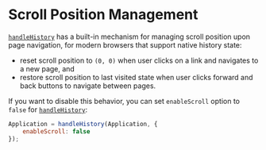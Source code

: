 # Scroll Position Management

[`handleHistory`](../api/handleHistory.md) has a built-in mechanism for managing scroll position upon page navigation, for modern browsers that support native history state:

* reset scroll position to `(0, 0)` when user clicks on a link and navigates to a new page, and
* restore scroll position to last visited state when user clicks forward and back buttons to navigate between pages.

If you want to disable this behavior, you can set `enableScroll` option to `false` for [`handleHistory`](../api/handleHistory.md):

```js
Application = handleHistory(Application, {
    enableScroll: false
});
```
